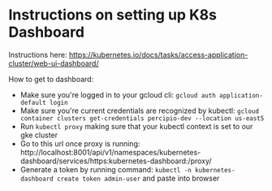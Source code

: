 # Instructions on setting up K8s Dashboard

Instructions here: https://kubernetes.io/docs/tasks/access-application-cluster/web-ui-dashboard/

How to get to dashboard:

- Make sure you're logged in to your gcloud cli: `gcloud auth application-default login`
- Make sure you're current credentials are recognized by kubectl: `gcloud container clusters get-credentials percipio-dev --location us-east5`
- Run `kubectl proxy` making sure that your kubectl context is set to our gke cluster
- Go to this url once proxy is running: http://localhost:8001/api/v1/namespaces/kubernetes-dashboard/services/https:kubernetes-dashboard:/proxy/
- Generate a token by running command: `kubectl -n kubernetes-dashboard create token admin-user` and paste into browser